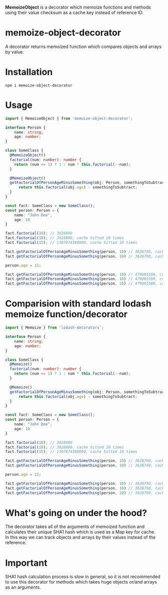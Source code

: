 **MemoizeObject** is a decorator which memoize functions and methods using their value checksum as a cache key instead of reference ID.

# memoize-object-decorator
A decorator returns memoized function which compares objects and arrays by value.

# Installation
`npm i memoize-object-decorator`

# Usage
```typescript
import { MemoizeObject } from 'memoize-object-decorator';

interface Person {
    name: string;
    age: number;
}

class SomeClass {  
  @MemoizeObject()
  factorial(num: number): number {
    return (num <= 1) ? 1 : num * this.factorial(--num);  
  }

  @MemoizeObject()
  getFactorialOfPersonAgeMinusSomething(obj: Person, somethingToSubtract: number): number {
      return this.factorial(obj.age) - somethingToSubtract;
  }
}

const fact: SomeClass = new SomeClass();
const person: Person = {
    name: "John Doe",
    age: 10
}

fact.factorial(10); // 3628800
fact.factorial(10); // 3628800, cache hitted 10 times
fact.factorial(15); // 1307674368000, cache hitted 10 times

fact.getFactorialOfPersonAgeMinusSomething(person, 10) // 3628790, cache for fact.factorial hitted 10 times
fact.getFactorialOfPersonAgeMinusSomething(person, 10) // 3628790, cache for fact.getFactorialOfPersonAgeMinusSomething hitted 1 time

person.age = 12;

fact.getFactorialOfPersonAgeMinusSomething(person, 10) // 479001590, cache for fact.factorial hitted 12 times
fact.getFactorialOfPersonAgeMinusSomething(person, 10) // 479001590, cache for fact.getFactorialOfPersonAgeMinusSomething hitted 1 time
fact.getFactorialOfPersonAgeMinusSomething(person, 20) // 479001580, cache for fact.factorial hitted 12 times 
```

# Comparision with standard lodash memoize function/decorator
```typescript
import { Memoize } from 'lodash-decorators';

interface Person {
    name: string;
    age: number;
}

class SomeClass {  
  @Memoize()
  factorial(num: number): number {
    return (num <= 1) ? 1 : num * this.factorial(--num);  
  }

  @Memoize()
  getFactorialOfPersonAgeMinusSomething(obj: Person, somethingToSubtract: number): number {
      return this.factorial(obj.age) - somethingToSubtract;
  }
}

const fact: SomeClass = new SomeClass();
const person: Person = {
    name: "John Doe",
    age: 10
}

fact.factorial(10); // 3628800
fact.factorial(10); // 3628800, cache hitted 10 times
fact.factorial(15); // 1307674368000, cache hitted 10 times

fact.getFactorialOfPersonAgeMinusSomething(person, 10) // 3628790, cache for fact.factorial hitted 10 times
fact.getFactorialOfPersonAgeMinusSomething(person, 10) // 3628790, cache for fact.getFactorialOfPersonAgeMinusSomething hitted 1 time

person.age = 12;

fact.getFactorialOfPersonAgeMinusSomething(person, 10) // 3628790, cache for fact.getFactorialOfPersonAgeMinusSomething hitted 1 time
fact.getFactorialOfPersonAgeMinusSomething(person, 10) // 3628790, cache for fact.getFactorialOfPersonAgeMinusSomething hitted 1 time
fact.getFactorialOfPersonAgeMinusSomething(person, 20) // 3628790, cache for fact.getFactorialOfPersonAgeMinusSomething hitted 1 time
```

# What's going on under the hood?
The decorator takes all of the arguments of memoized function and calculates their unique SHA1 hash which is used as a Map key for cache.<br>
In this way we can track objects and arrays by their values instead of the reference. 

# Important
SHA1 hash calculation process is slow in general, so it is not recommended to use this decorator for methods which takes huge objects or/and arrays as an arguments.